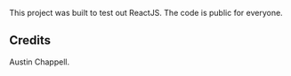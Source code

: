 This project was built to test out ReactJS.
The code is public for everyone.

## Credits

Austin Chappell.



